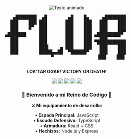 <p align="center">
  <img src="https://readme-typing-svg.demolab.com?font=Fira+Code&weight=600&size=30&duration=4000&pause=1000&color=38BCBA&center=true&vCenter=true&width=600&lines=Hola+%F0%9F%91%8B+Soy+[Tu+Nombre];Desarrollador+Web;Apasionado+por+la+Tecnolog%C3%ADa;Y+World+of+Warcraft+%F0%9F%8F%81" alt="Texto animado" />
</p>

<p align="center">
  <pre align="center">
   ▄████████  ▄█        ▄█    █▄     ▄████████ 
  ███    ███ ███       ███    ███   ███    ███ 
  ███    █▀  ███       ███    ███   ███    ███ 
 ▄███▄▄▄     ███       ███    ███  ▄███▄▄▄▄██▀ 
▀▀███▀▀▀     ███       ███    ███ ▀▀███▀▀▀▀▀   
  ███        ███       ███    ███ ▀███████████ 
  ███        ███▌    ▄ ███    ███   ███    ███ 
  ███        █████▄▄██  ▀██████▀    ███    ███ 
                 ▀                 ███    ███ 
  </pre>
</p>

<p align="center">
  <strong>LOK'TAR OGAR! VICTORY OR DEATH!</strong>
</p>
 
<p align="center">
  <img src="https://img.shields.io/badge/JavaScript-F7DF1E?style=for-the-badge&logo=javascript&logoColor=black" />
  <img src="https://img.shields.io/badge/HTML5-E34F26?style=for-the-badge&logo=html5&logoColor=white" />
  <img src="https://img.shields.io/badge/CSS3-1572B6?style=for-the-badge&logo=css3&logoColor=white" />
  <img src="https://img.shields.io/badge/Python-3776AB?style=for-the-badge&logo=python&logoColor=white" />
  <img src="https://img.shields.io/badge/Escudo-React-61DAFB?style=for-the-badge&logo=react&logoColor=white&labelColor=000000" />
</p>


<h3 align="center">
  🏰 Bienvenido a mi Reino de Código 🏰
</h3>
 

<p align="center">
  <strong>⚔️ Mi equipamiento de desarrollo:</strong>
</p>

<p align="center">
  • <strong>Espada Principal:</strong> JavaScript<br/>
  • <strong>Escudo Defensivo:</strong> TypeScript<br/>
  • <strong>Armadura:</strong> React + CSS<br/>
  • <strong>Hechizos:</strong> Node.js y Express
</p>

 
